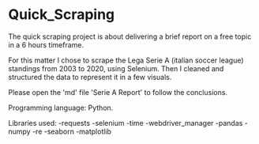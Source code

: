 # Quick_Scraping

The quick scraping project is about delivering a brief report on a free topic in a 6 hours timeframe.

For this matter I chose to scrape the Lega Serie A (italian soccer league) standings from 2003 to 2020, using Selenium. Then I cleaned and structured the data to represent it in a few visuals.

Please open the 'md' file 'Serie A Report' to follow the conclusions.

Programming language: Python.

Libraries used:
-requests
-selenium
-time
-webdriver_manager
-pandas
-numpy
-re
-seaborn
-matplotlib


